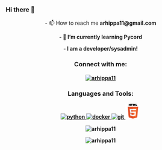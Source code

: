 ### Hi there 👋 

<p align="center">- 📫 How to reach me <b>arhippa11@gmail.com<b></p>
<p align="center">- 🌱 I’m currently learning <b>Pycord<b></p>
<p align="center">- I am a developer/sysadmin! <b></p>


<h3 align="center">Connect with me:</h3>
<p align="center">
<a href="https://twitter.com/arhippa11" target="blank"><img align="center" src="https://raw.githubusercontent.com/rahuldkjain/github-profile-readme-generator/master/src/images/icons/Social/twitter.svg" alt="arhippa11" height="30" width="40" /></a>

<h3 align="center">Languages and Tools:</h3>
<p align="center"> <a href="https://www.w3schools.com/python/" target="_blank" rel="noreferrer"> <img src="https://stocade.com/arhippa11/python-original.svg" alt="python" width="40" height="40"/> </a> <a href="https://docker.com" target="_blank" rel="noreferrer"> <img src="https://stocade.com/arhippa11/docker-original-wordmark.svg" alt="docker" width="40" height="40"/> </a> <a href="https://git-scm.com/" target="_blank" rel="noreferrer"> <img src="https://www.vectorlogo.zone/logos/git-scm/git-scm-icon.svg" alt="git" width="40" height="40"/> </a> <a href="https://www.w3.org/html/" target="_blank" rel="noreferrer"> <img src="https://raw.githubusercontent.com/devicons/devicon/master/icons/html5/html5-original-wordmark.svg" alt="html5" width="40" height="40"/> </a>

<p align="center"><img align="center" src="https://github-readme-streak-stats.herokuapp.com/?user=arhippa11&theme=radical" alt="arhippa11" /></p>


<p align="center"> <img src="https://komarev.com/ghpvc/?username=arhippa11&label=Profile%20views&color=0e75b6&style=plastic" alt="arhippa11" /> </p>



